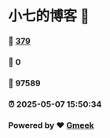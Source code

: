 # 小七的博客 :link:  
### :page_facing_up: [379](/tag.html) 
### :speech_balloon: 0 
### :hibiscus: 97589 
### :alarm_clock: 2025-05-07 15:50:34 
### Powered by :heart: [Gmeek](https://github.com/Meekdai/Gmeek)
